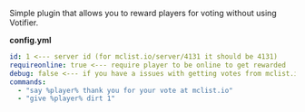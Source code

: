 Simple plugin that allows you to reward players for voting without using Votifier.

**config.yml**
```yaml
id: 1 <--- server id (for mclist.io/server/4131 it should be 4131)
requireonline: true <--- require player to be online to get rewarded
debug: false <--- if you have a issues with getting votes from mclist.io, just enable it and send logs on our discord
commands:
  - "say %player% thank you for your vote at mclist.io"
  - "give %player% dirt 1"
```
